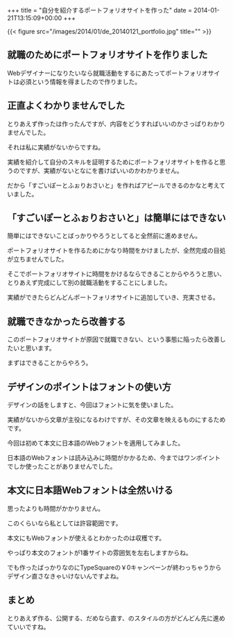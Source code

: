 +++
title = "自分を紹介するポートフォリオサイトを作った"
date = 2014-01-21T13:15:09+00:00
+++

{{< figure src="/images/2014/01/de_20140121_portfolio.jpg" title="" >}}

## 就職のためにポートフォリオサイトを作りました

Webデザイナーになりたいなら就職活動をするにあたってポートフォリオサイトは必須という情報を得ましたので作りました。

## 正直よくわかりませんでした

とりあえず作ったは作ったんですが、内容をどうすればいいのかさっぱりわかりませんでした。

それは私に実績がないからですね。

実績を紹介して自分のスキルを証明するためにポートフォリオサイトを作ると思うのですが、実績がないとなにを書けばいいのかわかりません。

だから「すごいぽーとふぉりおさいと」を作ればアピールできるのかなと考えていました。

## 「すごいぽーとふぉりおさいと」は簡単にはできない

簡単にはできないことばっかりやろうとしてると全然前に進めません。

ポートフォリオサイトを作るためにかなり時間をかけましたが、全然完成の目処が立ちませんでした。

そこでポートフォリオサイトに時間をかけるならできることからやろうと思い、とりあえず完成にして別の就職活動をすることにしました。

実績ができたらどんどんポートフォリオサイトに追加していき、充実させる。

## 就職できなかったら改善する

このポートフォリオサイトが原因で就職できない、という事態に陥ったら改善したいと思います。

まずはできることからやろう。

## デザインのポイントはフォントの使い方

デザインの話をしますと、今回はフォントに気を使いました。

実績がないから文章が主役になるわけですが、その文章を映えるものにするためです。

今回は初めて本文に日本語のWebフォントを適用してみました。

日本語のWebフォントは読み込みに時間がかかるため、今まではワンポイントでしか使ったことがありませんでした。

## 本文に日本語Webフォントは全然いける

思ったよりも時間がかかりません。

このくらいなら私としては許容範囲です。

本文にもWebフォントが使えるとわかったのは収穫です。

やっぱり本文のフォントが1番サイトの雰囲気を左右しますからね。

でも作ったばっかりなのにTypeSquareの￥0キャンペーンが終わっちゃうからデザイン直さなきゃいけないんですよね。

## まとめ

とりあえず作る、公開する、だめなら直す、のスタイルの方がどんどん先に進めていいですね。
